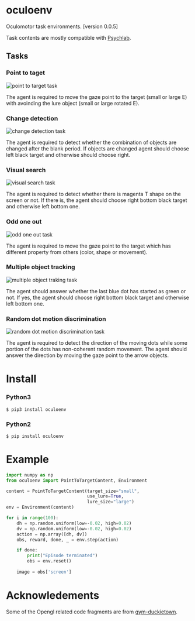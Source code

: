 # oculoenv
Oculomotor task environments. [version 0.0.5]

Task contents are mostly compatible with [Psychlab](https://arxiv.org/abs/1801.08116).

## Tasks

### Point to taget

![point to target task](./docs/images/point_to_target_task.png)

The agent is required to move the gaze point to the target (small or large E) with avoinding the lure object (small or large rotated E).

### Change detection

![change detection task](./docs/images/change_detection_task.png)

The agent is required to detect whether the combination of objects are changed after the blank period. If objects are changed agent should choose left black target and otherwise should choose right.

### Visual search

![visual search task](./docs/images/visual_search_task.png)

The agent is required to detect whether there is magenta T shape on the screen or not.
If there is, the agent should choose right bottom black target and otherwise left bottom one.

### Odd one out

![odd one out task](./docs/images/odd_one_out_task.png)

The agent is required to move the gaze point to the target which has different property from others (color, shape or movement).

### Multiple object tracking

![multiple object traking task](./docs/images/multiple_object_tracking_task.png)

The agent should answer whether the last blue dot has started as green or not.
If yes, the agent should choose right bottom black target and otherwise left bottom one.

### Random dot motion discrimination

![random dot motion discrimination task](./docs/images/random_dot_task.png)

The agent is required to detect the direction of the moving dots while some portion of the dots has non-coherent random movement. The agent should answer the direction by moving the gaze point to the arrow objects.

# Install

### Python3

```
$ pip3 install oculoenv
```

### Python2

```
$ pip install oculoenv
```

# Example

```python
import numpy as np
from oculoenv import PointToTargetContent, Environment

content = PointToTargetContent(target_size="small",
                               use_lure=True,
                               lure_size="large")
env = Environment(content)

for i in range(100):
    dh = np.random.uniform(low=-0.02, high=0.02)
    dv = np.random.uniform(low=-0.02, high=0.02)
    action = np.array([dh, dv])
    obs, reward, done, _ = env.step(action)

    if done:
        print("Episode terminated")
        obs = env.reset()
        
    image = obs['screen']
```



# Acknowledements

Some of the Opengl related code fragments are from [gym-duckietown](https://github.com/duckietown/gym-duckietown/).

